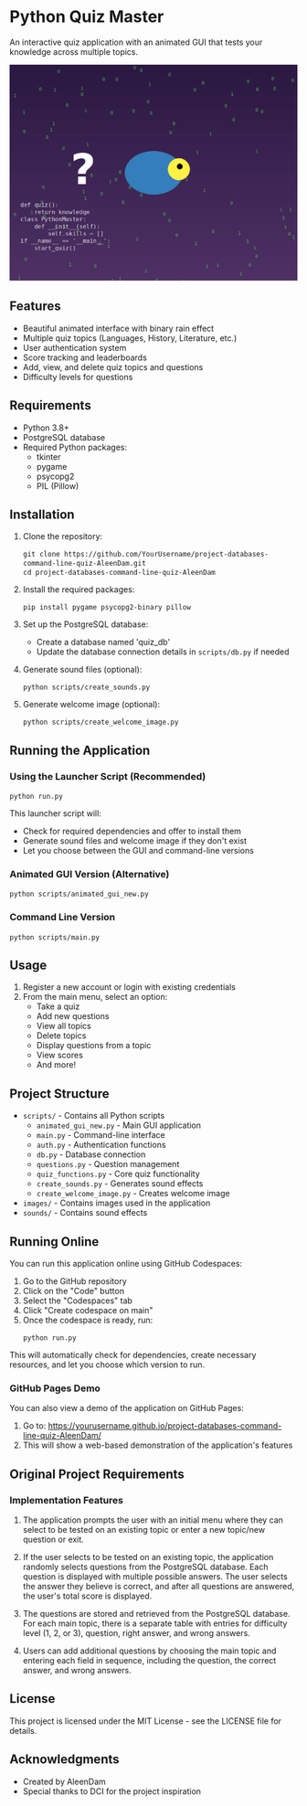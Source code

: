 # Python Quiz Master

An interactive quiz application with an animated GUI that tests your knowledge across multiple topics.

![Python Quiz Master](images/welcome.png)

## Features

- Beautiful animated interface with binary rain effect
- Multiple quiz topics (Languages, History, Literature, etc.)
- User authentication system
- Score tracking and leaderboards
- Add, view, and delete quiz topics and questions
- Difficulty levels for questions

## Requirements

- Python 3.8+
- PostgreSQL database
- Required Python packages:
  - tkinter
  - pygame
  - psycopg2
  - PIL (Pillow)

## Installation

1. Clone the repository:

   ```
   git clone https://github.com/YourUsername/project-databases-command-line-quiz-AleenDam.git
   cd project-databases-command-line-quiz-AleenDam
   ```

2. Install the required packages:

   ```
   pip install pygame psycopg2-binary pillow
   ```

3. Set up the PostgreSQL database:

   - Create a database named 'quiz_db'
   - Update the database connection details in `scripts/db.py` if needed

4. Generate sound files (optional):

   ```
   python scripts/create_sounds.py
   ```

5. Generate welcome image (optional):
   ```
   python scripts/create_welcome_image.py
   ```

## Running the Application

### Using the Launcher Script (Recommended)

```
python run.py
```

This launcher script will:

- Check for required dependencies and offer to install them
- Generate sound files and welcome image if they don't exist
- Let you choose between the GUI and command-line versions

### Animated GUI Version (Alternative)

```
python scripts/animated_gui_new.py
```

### Command Line Version

```
python scripts/main.py
```

## Usage

1. Register a new account or login with existing credentials
2. From the main menu, select an option:
   - Take a quiz
   - Add new questions
   - View all topics
   - Delete topics
   - Display questions from a topic
   - View scores
   - And more!

## Project Structure

- `scripts/` - Contains all Python scripts
  - `animated_gui_new.py` - Main GUI application
  - `main.py` - Command-line interface
  - `auth.py` - Authentication functions
  - `db.py` - Database connection
  - `questions.py` - Question management
  - `quiz_functions.py` - Core quiz functionality
  - `create_sounds.py` - Generates sound effects
  - `create_welcome_image.py` - Creates welcome image
- `images/` - Contains images used in the application
- `sounds/` - Contains sound effects

## Running Online

You can run this application online using GitHub Codespaces:

1. Go to the GitHub repository
2. Click on the "Code" button
3. Select the "Codespaces" tab
4. Click "Create codespace on main"
5. Once the codespace is ready, run:
   ```
   python run.py
   ```

This will automatically check for dependencies, create necessary resources, and let you choose which version to run.

### GitHub Pages Demo

You can also view a demo of the application on GitHub Pages:

1. Go to: https://yourusername.github.io/project-databases-command-line-quiz-AleenDam/
2. This will show a web-based demonstration of the application's features

## Original Project Requirements

### Implementation Features

1. The application prompts the user with an initial menu where they can select to be tested on an existing topic or enter a new topic/new question or exit.

2. If the user selects to be tested on an existing topic, the application randomly selects questions from the PostgreSQL database. Each question is displayed with multiple possible answers. The user selects the answer they believe is correct, and after all questions are answered, the user's total score is displayed.

3. The questions are stored and retrieved from the PostgreSQL database. For each main topic, there is a separate table with entries for difficulty level (1, 2, or 3), question, right answer, and wrong answers.

4. Users can add additional questions by choosing the main topic and entering each field in sequence, including the question, the correct answer, and wrong answers.

## License

This project is licensed under the MIT License - see the LICENSE file for details.

## Acknowledgments

- Created by AleenDam
- Special thanks to DCI for the project inspiration
